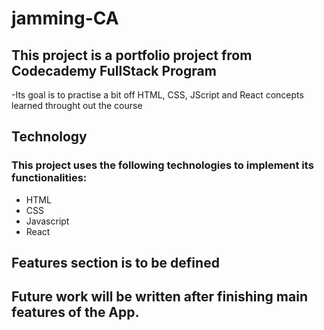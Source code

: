 # jamming-CA

## This project is a portfolio project from Codecademy FullStack Program
-Its goal is to practise a bit off HTML, CSS, JScript and React concepts learned throught out the course

## Technology
### This project uses the following technologies to implement its functionalities:
- HTML
- CSS
- Javascript
- React

## Features section is to be defined

## Future work will be written after finishing main features of the App.
